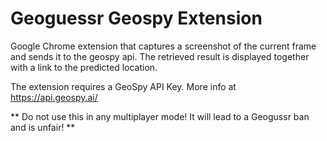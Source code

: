 # Geoguessr Geospy Extension

Google Chrome extension that captures a screenshot of the current frame and sends it to the geospy api.
The retrieved result is displayed together with a link to the predicted location.

The extension requires a GeoSpy API Key. More info at https://api.geospy.ai/

** Do not use this in any multiplayer mode! It will lead to a Geogussr ban and is unfair! **
